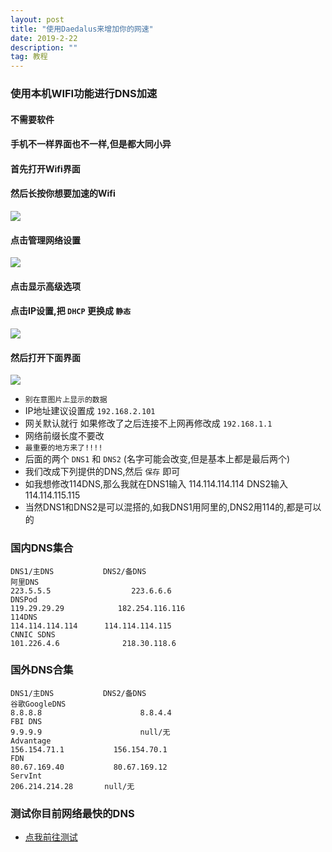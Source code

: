 ```yaml
---
layout: post
title: "使用Daedalus来增加你的网速"
date: 2019-2-22
description: ""
tag: 教程
---
```


### 使用本机WIFI功能进行DNS加速
#### 不需要软件

#### 手机不一样界面也不一样,但是都大同小异
#### 首先打开Wifi界面
#### 然后长按你想要加速的Wifi

![](/images/boke/Daedalus/01.jpg)

#### 点击管理网络设置

![](/images/boke/Daedalus/02.jpg)

#### 点击显示高级选项
#### 点击IP设置,把 `DHCP` 更换成 `静态`

![](/images/boke/Daedalus/03.jpg)

#### 然后打开下面界面

![](/images/boke/Daedalus/04.jpg)

* `别在意图片上显示的数据`
* IP地址建议设置成 `192.168.2.101`
* 网关默认就行 如果修改了之后连接不上网再修改成 `192.168.1.1`
* 网络前缀长度不要改
* `最重要的地方来了!!!!`
* 后面的两个 `DNS1` 和 `DNS2` (名字可能会改变,但是基本上都是最后两个)
* 我们改成下列提供的DNS,然后 `保存` 即可
* 如我想修改114DNS,那么我就在DNS1输入 114.114.114.114 DNS2输入114.114.115.115
* 当然DNS1和DNS2是可以混搭的,如我DNS1用阿里的,DNS2用114的,都是可以的

### 国内DNS集合
```
DNS1/主DNS           DNS2/备DNS
阿里DNS                              
223.5.5.5                  223.6.6.6
DNSPod
119.29.29.29            182.254.116.116
114DNS
114.114.114.114      114.114.114.115
CNNIC SDNS
101.226.4.6              218.30.118.6
```
### 国外DNS合集
```
DNS1/主DNS           DNS2/备DNS
谷歌GoogleDNS
8.8.8.8                      8.8.4.4
FBI DNS
9.9.9.9                      null/无
Advantage
156.154.71.1           156.154.70.1
FDN
80.67.169.40           80.67.169.12
ServInt
206.214.214.28       null/无
```
### 测试你目前网络最快的DNS

* [点我前往测试](http://tools.cloudxns.net/Index/Diag)
